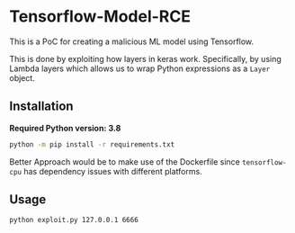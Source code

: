# Tensorflow-Model-RCE

This is a PoC for creating a malicious ML model using Tensorflow.

This is done by exploiting how layers in keras work. Specifically, by using Lambda layers which allows us to wrap Python expressions as a `Layer` object.

## Installation

<strong>Required Python version: 3.8</strong>

```bash
python -m pip install -r requirements.txt
```

Better Approach would be to make use of the Dockerfile since `tensorflow-cpu` has dependency issues with different platforms.

## Usage

```bash
python exploit.py 127.0.0.1 6666
```